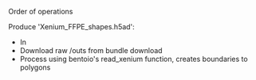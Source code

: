 

Order of operations


Produce 'Xenium_FFPE_shapes.h5ad': 
* In 
* Download raw /outs from bundle download
* Process using bentoio's read_xenium function, creates boundaries to polygons


